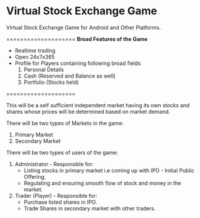 # Virtual Stock Exchange Game
<p>Virtual Stock Exchange Game for Android and Other Platforms.<p>
====================
<b>Broad Features of the Game</b>
<ul>
<li>Realtime trading
<li>Open 24x7x365
<li>Profile for Players containing following broad fields
<ol><li>Personal Details
<li>Cash (Reserved and Balance as well)
<li>Portfolio (Stocks held)
</ol>
</ul>
====================
<p>This will be a self sufficient independent market having its own stocks and shares whose prices will be determined based on market demand.</p>
<p>There will be two types of Markets in the game:
<ol><li>Primary Market<li>Secondary Market</ol></p>
<p>There will be two types of users of the game:
<ol>
<li>Administrator - Responsible for:
<ul><li>Listing stocks in primary market i.e coming up with IPO - Initial Public Offering.
<li>Regulating and ensuring smooth flow of stock and money in the market.</ul>
<li>Trader (Player) - Responsible for:
<ul><li>Purchase listed shares in IPO.
<li>Trade Shares in secondary market with other traders.</ul>
</ol></p>
